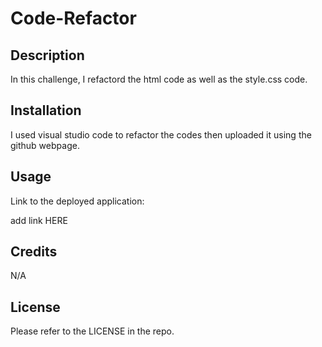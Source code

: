 # Code-Refactor

## Description

In this challenge, I refactord the html code as well as the style.css code. 

## Installation

I used visual studio code to refactor the codes then uploaded it using the github webpage. 

## Usage

Link to the deployed application: 

add link HERE

## Credits

N/A

## License 

Please refer to the LICENSE in the repo.